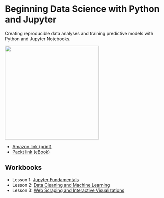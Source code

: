 # Beginning Data Science with Python and Jupyter

Creating reproducible data analyses and training predictive models with Python and Jupyter Notebooks.

<img height=300px style="max-width:100%;" src="https://images-na.ssl-images-amazon.com/images/I/61wbkh4ySLL.jpg" alt=""></img>
<ul>
 <li>
  <a href="https://www.amazon.com/Beginning-Data-Science-Python-Jupyter/dp/1789532027">Amazon link (print)</a>
 </li>
 <li>
  <a href="https://www.packtpub.com/big-data-and-business-intelligence/beginning-data-science-python-and-jupyter">Packt link (eBook)</a>
 </li>
</ul>

## Workbooks
 - Lesson 1: [Jupyter Fundamentals](https://github.com/agalea91/Beginning-Data-Science-with-Jupyter/blob/master/lesson-1/lesson-1-workbook.ipynb)
 - Lesson 2: [Data Cleaning and Machine Learning](https://github.com/agalea91/Beginning-Data-Science-with-Jupyter/blob/master/lesson-2/lesson-2-workbook.ipynb)
 - Lesson 3: [Web Scraping and Interactive Visualizations](https://github.com/agalea91/Beginning-Data-Science-with-Jupyter/blob/master/lesson-3/lesson-3-workbook.ipynb)
